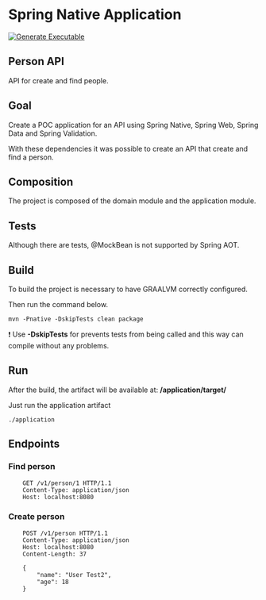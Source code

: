 # Spring Native Application
[![Generate Executable](https://github.com/diogoalbuquerque/native-person-api/actions/workflows/generate-artifact.yml/badge.svg)](https://github.com/diogoalbuquerque/native-person-api/actions/workflows/generate-artifact.yml)
## Person API

API for create and find people.

## Goal

Create a POC application for an API using Spring Native, Spring Web, Spring Data and Spring Validation.

With these dependencies it was possible to create an API that create and find a person.

## Composition

The project is composed of the domain module and the application module.

## Tests

Although there are tests, @MockBean is not supported by Spring AOT.

## Build

To build the project is necessary to have GRAALVM correctly configured.

Then run the command below.

```shell
mvn -Pnative -DskipTests clean package
```

❗ Use **-DskipTests** for prevents tests from being called and this way can compile without any problems.

## Run

After the build, the artifact will be available at: **/application/target/**

Just run the application artifact

```shell
./application
```

## Endpoints

### Find person

```
    GET /v1/person/1 HTTP/1.1
    Content-Type: application/json
    Host: localhost:8080
```

### Create person

```
    POST /v1/person HTTP/1.1
    Content-Type: application/json
    Host: localhost:8080
    Content-Length: 37
    
    {
        "name": "User Test2",
        "age": 18
    }
```
